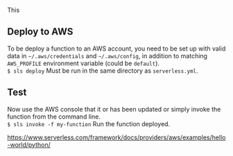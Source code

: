 This 

## Deploy to AWS
To be deploy a function to an AWS account, you need to be set up with valid data in `~/.aws/credentials` and `~/.aws/config`, in addition to matching `AWS_PROFILE` environment variable (could be `default`).  
`$ sls deploy` Must be run in the same directory as `serverless.yml`.  

## Test
Now use the AWS console that it or has been updated or simply invoke the function from the command line.  
`$ sls invoke -f my-function` Run the function deployed. 

https://www.serverless.com/framework/docs/providers/aws/examples/hello-world/python/




